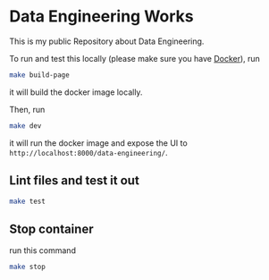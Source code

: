 # Data Engineering Works

This is my public Repository about Data Engineering.

To run and test this locally (please make sure you have [Docker](https://docs.docker.com/engine/install/)), run

```bash
make build-page
```

it will build the docker image locally.

Then, run

```bash
make dev
```

it will run the docker image and expose the UI to `http://localhost:8000/data-engineering/`.

## Lint files and test it out

```bash
make test
```

## Stop container

run this command

```bash
make stop
```
